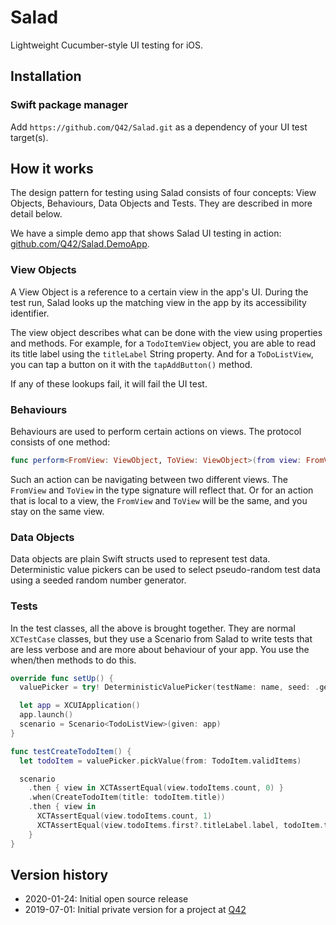 # Salad

Lightweight Cucumber-style UI testing for iOS.

## Installation

### Swift package manager

Add `https://github.com/Q42/Salad.git` as a dependency of your UI test target(s).

## How it works

The design pattern for testing using Salad consists of four concepts: View Objects, Behaviours, Data Objects and Tests. They are described in more detail below.

We have a simple demo app that shows Salad UI testing in action: [github.com/Q42/Salad.DemoApp](https://github.com/Q42/Salad.DemoApp).

### View Objects

A View Object is a reference to a certain view in the app's UI. During the test run, Salad looks up the matching view in the app by its accessibility identifier.

The view object describes what can be done with the view using properties and methods. 
For example, for a `TodoItemView` object, you are able to read its title label using the `titleLabel` String property.
And for a `ToDoListView`, you can tap a button on it with the `tapAddButton()` method.

If any of these lookups fail, it will fail the UI test.

### Behaviours

Behaviours are used to perform certain actions on views. The protocol consists of one method:

```swift
func perform<FromView: ViewObject, ToView: ViewObject>(from view: FromView) -> ToView
```

Such an action can be navigating between two different views. The `FromView` and `ToView` in the type signature will reflect that.
Or for an action that is local to a view, the `FromView` and `ToView` will be the same, and you stay on the same view.

### Data Objects

Data objects are plain Swift structs used to represent test data.
Deterministic value pickers can be used to select pseudo-random test data using a seeded random number generator.

### Tests

In the test classes, all the above is brought together. They are normal `XCTestCase` classes, but they use a Scenario from Salad to write tests that are less verbose and are more about behaviour of your app.
You use the when/then methods to do this.

```swift
override func setUp() {
  valuePicker = try! DeterministicValuePicker(testName: name, seed: .generate)

  let app = XCUIApplication()
  app.launch()
  scenario = Scenario<TodoListView>(given: app)
}

func testCreateTodoItem() {
  let todoItem = valuePicker.pickValue(from: TodoItem.validItems)

  scenario
    .then { view in XCTAssertEqual(view.todoItems.count, 0) }
    .when(CreateTodoItem(title: todoItem.title))
    .then { view in
      XCTAssertEqual(view.todoItems.count, 1)
      XCTAssertEqual(view.todoItems.first?.titleLabel.label, todoItem.title)
    }
}
```

## Version history

* 2020-01-24: Initial open source release
* 2019-07-01: Initial private version for a project at [Q42](http://q42.com)
